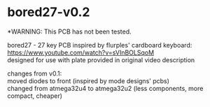 # bored27-v0.2
*WARNING: This PCB has not been tested.

bored27 - 27 key PCB inspired by flurples' cardboard keyboard: https://www.youtube.com/watch?v=sVInBOLSqoM <br />
designed for use with plate provided in original video description

changes from v0.1: <br />
moved diodes to front (inspired by mode designs' pcbs) <br />
changed from atmega32u4 to atmega32u2 (less components, more compact, cheaper)
